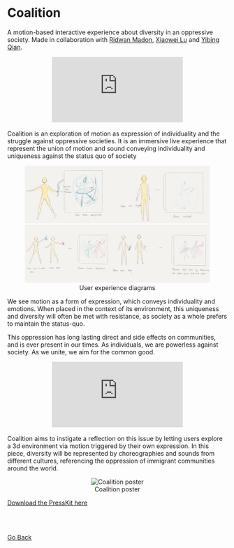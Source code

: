 <!--
title: "Coalition"
date:  "2018-12-15"
display: true
image: "img/portfolio/coalition.png"
weight: 1
-->

# Coalition

A motion-based interactive experience about diversity in an oppressive society. <!--more-->
Made in collaboration with [Ridwan Madon](https://www.ridwanmadon.com/), [Xiaowei Lu](https://wp.nyu.edu/llllllxw/author/xl2334/) and [Yibing Qian](http://yibingqian.org/).


<figure class="vid_container vid_16x9 vid_ext" style="text-align: center">
  <iframe src="https://www.youtube.com/embed/mPhG_J-Jd5M" frameborder="0" allow="accelerometer; encrypted-media; gyroscope" allowfullscreen></iframe>
</figure>

Coalition is an exploration of motion as expression of individuality and the struggle against oppressive societies. It is an immersive live experience that represent the union of motion and sound conveying individuality and uniqueness against the status quo of society

<!-- CONCEPT & GOAL -->

<!-- TECH BEHIND -->

<!-- PROCESS / PUTTING IT TOGETHER -->

<!-- INSTALLATION -->

<figure class="proj_img proj_img_full" style="text-align: center">
  <img class="p_capture" src="./coalition_ux1.jpg" alt="Solo user experience">
  <br/>
  <img class="p_capture" src="./coalition_ux2.jpg" alt="Dual user experience">
	<figcaption>User experience diagrams</figcaption>
</figure>

We see motion as a form of expression, which conveys individuality and emotions. When placed in the context of its environment, this uniqueness and diversity will often be met with resistance, as society as a whole prefers to maintain the status-quo.

This oppression has long lasting direct and side effects on communities, and is ever present in our times. As individuals, we are powerless against society. As we unite, we aim for the common good.

<figure class="vid_container vid_16x9 vid_ext" style="text-align: center">
  <iframe src="https://player.vimeo.com/video/327081816"  frameborder="0" webkitallowfullscreen mozallowfullscreen allowfullscreen></iframe>
</figure>

Coalition aims to instigate a reflection on this issue by letting users explore a 3d environment via motion triggered by their own expression. In this piece, diversity will be represented by choreographies and sounds from different cultures, referencing the oppression of immigrant communities around the world.


<figure class="proj_img proj_img_tall" style="text-align: center">
  <img class="p_capture" src="./coalition_poster.jpg" alt="Coalition poster">
  <figcaption>Coalition poster</figcaption>
</figure>

[Download the PressKit here](./Coalition_PressKit.pdf)

<br/>
<br/>

<a href="#" onClick="history.go(-1);return true;">Go Back</a>
